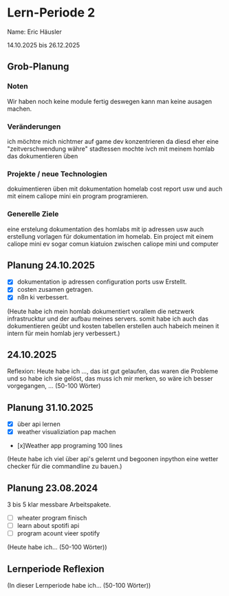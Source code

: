 # Lern-Periode 2
Name: Eric Häusler

14.10.2025 bis 26.12.2025

## Grob-Planung
### Noten
Wir haben noch keine module fertig deswegen kann man keine ausagen machen.

### Veränderungen
ich möchtre mich nichtmer auf game dev konzentrieren da diesd eher eine "zeitverschwendung währe" stadtessen mochte ivch mit meinem homlab das dokumentieren üben

### Projekte / neue Technologien
dokuimentieren üben mit dokumentation homelab cost report usw und auch mit einem caliope mini ein program programieren.

### Generelle Ziele
eine erstelung dokumentation des homlabs mit ip adressen usw auch erstellung vorlagen für dokumentation im homelab. Ein project mit einem caliope mini ev sogar comun kiatuion zwischen caliope mini und computer 

## Planung 24.10.2025

- [x] dokumentation ip adressen configuration ports usw Erstellt.
- [x] costen zusamen getragen.
- [x] n8n ki verbessert.

(Heute habe ich mein homlab dokumentiert vorallem die netzwerk infrastrucktur und der aufbau  meines servers. somit habe ich auch das dokumentieren geübt und kosten tabellen erstellen auch habeich meinen it intern für mein homlab jery verbessert.)

## 24.10.2025
Reflexion: Heute habe ich …, das ist gut gelaufen, das waren die Probleme und so habe ich sie gelöst, das muss ich mir merken, so wäre ich besser vorgegangen, ... (50-100 Wörter)

## Planung 31.10.2025

- [x] über api lernen
- [x] weather visualiziation pap machen
- [x]Weather app programing 100 lines

(Heute habe ich viel über api's gelernt und begoonen inpython eine wetter checker für die commandline zu bauen.)

## Planung 23.08.2024
3 bis 5 klar messbare Arbeitspakete.

- [ ] wheater program finisch
- [ ] learn about spotifi api
- [ ] program acount vieer spotify

(Heute habe ich... (50-100 Wörter))

## Lernperiode Reflexion
(In dieser Lernperiode habe ich... (50-100 Wörter))
